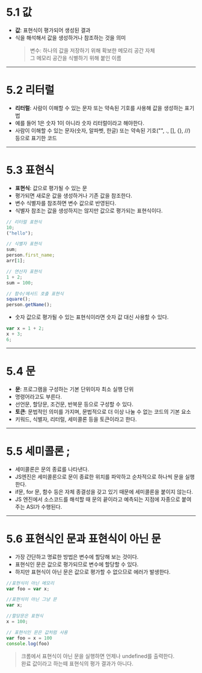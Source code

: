 # 5.1 값

- **값**: 표현식이 평가되어 생성된 결과
- 식을 해석해서 값을 생성하거나 참조하는 것을 의미
  > 변수: 하나의 값을 저장하기 위해 확보한 메모리 공간 자체</br>
  > 그 메모리 공간을 식별하기 위해 붙인 이름

---

# 5.2 리터럴

- **리터럴**: 사람이 이해할 수 있는 문자 또는 약속된 기호를 사용해 값을 생성하는 표기법
- 예를 들어 1은 숫자 1이 아니라 숫자 리터럴이라고 해야한다.
- 사람이 이해할 수 있는 문자(숫자, 알파벳, 한글) 또는 약속된 기호("", ., [], {}, //) 등으로 표기한 코드

---

# 5.3 표현식

- **표현식**: 값으로 평가될 수 있는 문
- 평가되면 새로운 값을 생성하거나 기존 값을 참조한다.
- 변수 식별자를 참조하면 변수 값으로 반영된다.
- 식별자 참조는 값을 생성하지는 않지만 값으로 평가되는 표현식이다.

```js
// 리터럴 표현식
10;
("hello");

// 식별자 표현식
sum;
person.first_name;
arr[1];

// 연산자 표현식
1 + 2;
sum = 100;

// 함수/메서드 호출 표현식
square();
person.getName();
```

- 숫자 값으로 평가될 수 있는 표현식이라면 숫자 값 대신 사용할 수 있다.

```js
var x = 1 + 2;
x + 3;
6;
```

---

# 5.4 문

- **문**: 프로그램을 구성하는 기본 단위이자 최소 실행 단위
- 명령어라고도 부른다.
- 선언문, 할당문, 조건문, 반복문 등으로 구성할 수 있다.
- **토큰**: 문법적인 의미를 가지며, 문법적으로 더 이상 나눌 수 없는 코드의 기본 요소
- 키워드, 식별자, 리터럴, 세미콜론 등을 토큰이라고 한다.

---

# 5.5 세미콜론 ;

- 세미콜론은 문의 종료를 나타낸다.
- JS엔진은 세미콜론으로 문이 종료한 위치를 파악하고 순차적으로 하나씩 문을 실행한다.
- if문, for 문, 함수 등은 자체 종결성을 갖고 있기 때문에 세미콜론을 붙이지 않는다.
- JS 엔진에서 소스코드를 해석할 때 문의 끝이라고 예측되는 지점에 자종으로 붙여주는 ASI가 수행된다.

---

# 5.6 표현식인 문과 표현식이 아닌 문

- 가장 간단하고 명료한 방법은 변수에 할당해 보는 것이다.
- 표현식인 문은 값으로 평가되므로 변수에 할당할 수 있다.
- 하지만 표현식이 아닌 문은 값으로 평가할 수 없으므로 에러가 발생한다.

```js
//표현식이 아닌 메모리
var foo = var x;

//표현식이 아닌 그냥 문
var x;

//할당문은 표현식
x = 100;

// 표현식인 문은 값처럼 사용
var foo = x = 100
console.log(foo)
```

> 크롬에서 표현식이 아닌 문을 실행하면 언제나 undefined를 출력한다. </br>
> 완료 값이라고 하는떼 표현식의 평가 결과가 아니다.
